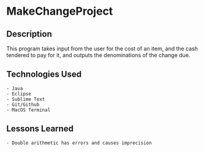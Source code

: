 # MakeChangeProject

## Description

This program takes input from the user for the cost of an item, and the cash tendered to pay for it, and outputs the denominations of the change due.

## Technologies Used
	- Java
	- Eclipse
	- Sublime Text
	- Git/Github
	- MacOS Terminal

## Lessons Learned
	- Double arithmetic has errors and causes imprecision 


